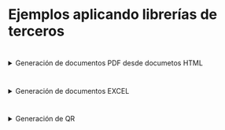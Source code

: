 # Ejemplos aplicando librerías de terceros

# #

<details>
<summary>Generación de documentos PDF desde documetos HTML</summary>

### iTextSharp

### SelectPDF

</details>

# #

<details>
<summary>Generación de documentos EXCEL</summary>

### Vista prueba aplicación desktop de prueba

<div align="center">
        <img style="width:300px;" src="GenerarDocumentacion/EjemplosToExcel/Ej1_NPOI_Desktop/docs/desktop.jpg"/>
</div>

###  Vista prueba aplicación web de prueba
<div align="center">
        <img style="width:300px;" src="GenerarDocumentacion/EjemplosToExcel/Ej2_NPOI_Web/docs/appweb.jpg"/>
</div>

###  Usando NPOI (XLS y XLSX)
<div align="center">
        <img style="width:300px;" src="GenerarDocumentacion/EjemplosToExcel/NPOI_excel_ClassLib/docs/excel_npoi.jpg"/>
</div>

###  Usando EPPLUS (XLSX)
<div align="center">
        <img style="width:300px;" src="GenerarDocumentacion/EjemplosToExcel/EPPlus_excel_ClassLib/docs/excel_epplus.jpg"/>
</div>

</details>

# #

<details>
<summary> Generación de QR</summary>

### QRCoder
<div align="center">
        <img style="width:300px;" src="GenerarDocumentacion/EjemplosQR/Ej1_QR_Desktop/docs/pantallazo.jpg"/>
</div>

```csharp
  QRCodeGenerator qrGenerator = new QRCodeGenerator();
  QRCodeData qrCodeData = qrGenerator.CreateQrCode(data, QRCodeGenerator.ECCLevel.Q);
  QRCode qrCode = new QRCode(qrCodeData);
  Bitmap qrCodeImage = qrCode.GetGraphic(sizeModulo);
```

</details>
















